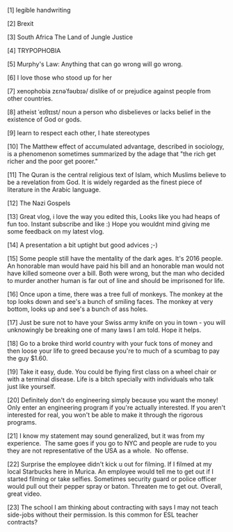 [1] legible handwriting

[2] Brexit

[3] South Africa The Land of Jungle Justice

[4] TRYPOPHOBIA

[5] Murphy's Law: Anything that can go wrong will go wrong.

[6] I love those who stood up for her﻿

[7] xenophobia zɛnəˈfəʊbɪə/
dislike of or prejudice against people from other countries.

[8] atheist ˈeɪθɪɪst/ noun
a person who disbelieves or lacks belief in the existence of God or gods. 

[9] learn to respect each other, I hate stereotypes﻿

[10] The Matthew effect of accumulated advantage, described in sociology, is a phenomenon sometimes summarized by the adage that "the rich get richer and the poor get poorer."

[11] The Quran is the central religious text of Islam, which Muslims believe to be a revelation from God. It is widely regarded as the finest piece of literature in the Arabic language.

[12] The Nazi Gospels

[13] Great vlog, i love the way you edited this, Looks like you had heaps of fun too. Instant subscribe and like :) Hope you wouldnt mind giving me some feedback on my latest vlog.

[14] A presentation a bit uptight but good advices ;-)﻿

[15] Some people still have the mentality of the dark ages. It's 2016 people. An honorable man would have paid his bill and an honorable man would not have killed someone over a bill. Both were wrong, but the man who decided to murder another human is far out of line and should be imprisoned for life.﻿

[16] Once upon a time, there was a tree full of monkeys. The monkey at the top looks down and see's a bunch of smiling faces. The monkey at very bottom, looks up and see's a bunch of ass holes.﻿

[17] Just be sure not to have your Swiss army knife on you in town - you will unknowingly be breaking one of many laws I am told. Hope it helps. 

[18] Go to a broke third world country with your fuck tons of money and then loose your life to greed because you're to much of a scumbag to pay the guy $1.60.﻿

[19] Take it easy, dude. You could be flying first class on a wheel chair or with a terminal disease. Life is a bitch specially with individuals who talk just like yourself.﻿

[20] Definitely don't do engineering simply because you want the money! Only enter an engineering program if you're actually interested. If you aren't interested for real, you won't be able to make it through the rigorous programs.﻿

[21] I know my statement may sound generalized, but it was from my experience.  The same goes if you go to NYC and people are rude to you they are not representative of the USA as a whole.  No offense.﻿

[22] Surprise the employee didn't kick u out for filming. If I filmed at my local Starbucks here in Murica. An employee would tell me to get out if I started filming or take selfies. Sometimes security guard or police officer would pull out their pepper spray or baton. Threaten me to get out. Overall, great video.﻿

[23] The school I am thinking about contracting with says I may not teach side-jobs without their permission. Is this common for ESL teacher contracts?﻿

